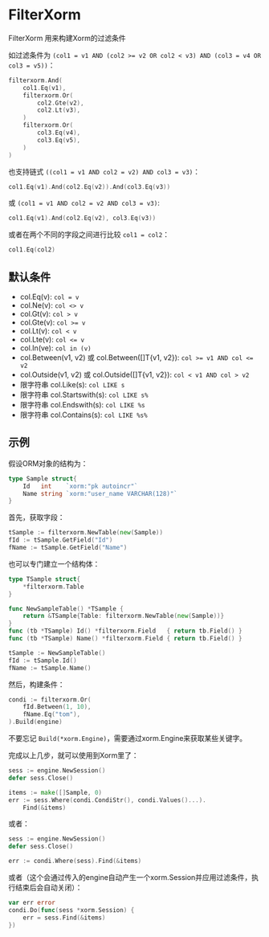 # FilterXorm

FilterXorm 用来构建Xorm的过滤条件

如过滤条件为 `(col1 = v1 AND (col2 >= v2 OR col2 < v3) AND (col3 = v4 OR col3 = v5))`：

```go
filterxorm.And(
    col1.Eq(v1),
    filterxorm.Or(
        col2.Gte(v2),
        col2.Lt(v3),
    )
    filterxorm.Or(
        col3.Eq(v4),
        col3.Eq(v5),
    )
)
```

也支持链式 `((col1 = v1 AND col2 = v2) AND col3 = v3)`：

```go
col1.Eq(v1).And(col2.Eq(v2)).And(col3.Eq(v3))
```

或 `(col1 = v1 AND col2 = v2 AND col3 = v3)`:

```go
col1.Eq(v1).And(col2.Eq(v2), col3.Eq(v3))
```

或者在两个不同的字段之间进行比较 `col1 = col2`：

```go
col1.Eq(col2)
```

## 默认条件

- col.Eq(v): `col = v`
- col.Ne(v): `col <> v`
- col.Gt(v): `col > v`
- col.Gte(v): `col >= v`
- col.Lt(v): `col < v`
- col.Lte(v): `col <= v`
- col.In(ve): `col in (v)`
- col.Between(v1, v2) 或 col.Between([]T{v1, v2}): `col >= v1 AND col <= v2`
- col.Outside(v1, v2) 或 col.Outside([]T{v1, v2}): `col < v1 AND col > v2`
- 限字符串 col.Like(s): `col LIKE s`
- 限字符串 col.Startswith(s): `col LIKE s%`
- 限字符串 col.Endswith(s): `col LIKE %s`
- 限字符串 col.Contains(s): `col LIKE %s%`

## 示例

假设ORM对象的结构为：

```go
type Sample struct{
    Id   int    `xorm:"pk autoincr"`
    Name string `xorm:"user_name VARCHAR(128)"`
}
```

首先，获取字段：

```go
tSample := filterxorm.NewTable(new(Sample))
fId := tSample.GetField("Id")
fName := tSample.GetField("Name")
```

也可以专门建立一个结构体：

```go
type TSample struct{
    *filterxorm.Table
}

func NewSampleTable() *TSample {
    return &TSample{Table: filterxorm.NewTable(new(Sample))}
}
func (tb *TSample) Id() *filterxorm.Field   { return tb.Field() }
func (tb *TSample) Name() *filterxorm.Field { return tb.Field() }

tSample := NewSampleTable()
fId := tSample.Id()
fName := tSample.Name()
```

然后，构建条件：

```go
condi := filterxorm.Or(
    fId.Between(1, 10),
    fName.Eq("tom"),
).Build(engine)
```

不要忘记 `Build(*xorm.Engine)`，需要通过xorm.Engine来获取某些关键字。

完成以上几步，就可以使用到Xorm里了：

```go
sess := engine.NewSession()
defer sess.Close()

items := make([]Sample, 0)
err := sess.Where(condi.CondiStr(), condi.Values()...).
    Find(&items)
```

或者：

```go
sess := engine.NewSession()
defer sess.Close()

err := condi.Where(sess).Find(&items)
```

或者（这个会通过传入的engine自动产生一个xorm.Session并应用过滤条件，执行结束后会自动关闭）：

```go
var err error
condi.Do(func(sess *xorm.Session) {
    err = sess.Find(&items)
})
```
